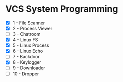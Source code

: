 # VCS System Programming

- [X] 1 - File Scanner
- [X] 2 - Process Viewer
- [ ] 3 - Chatroom
- [X] 4 - Linux FS
- [X] 5 - Linux Process
- [X] 6 - Linux Echo
- [ ] 7 - Backdoor
- [X] 8 - Keylogger
- [ ] 9 - Downloader
- [ ] 10 - Dropper

